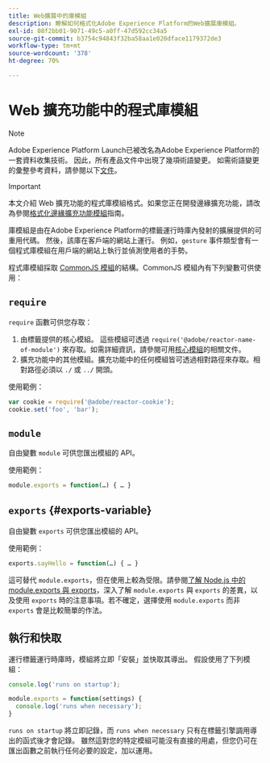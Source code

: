 ```yaml
---
title: Web擴展中的庫模組
description: 瞭解如何格式化Adobe Experience Platform的Web擴展庫模組。
exl-id: 08f2bb01-9071-49c5-a0ff-47d592cc34a5
source-git-commit: b3754c94843f32ba58aa1e020dface1179372de3
workflow-type: tm+mt
source-wordcount: '378'
ht-degree: 70%

---
```


# Web 擴充功能中的程式庫模組

>[!NOTE]
>
>Adobe Experience Platform Launch已被改名為Adobe Experience Platform的一套資料收集技術。 因此，所有產品文件中出現了幾項術語變更。 如需術語變更的彙整參考資料，請參閱以下[文件](../../term-updates.md)。

>[!IMPORTANT]
>
>本文介紹 Web 擴充功能的程式庫模組格式。如果您正在開發邊緣擴充功能，請改為參閱[格式化邊緣擴充功能模組](../edge/format.md)指南。

庫模組是由在Adobe Experience Platform的標籤運行時庫內發射的擴展提供的可重用代碼。 然後，該庫在客戶端的網站上運行。 例如，`gesture` 事件類型會有一個程式庫模組在用戶端的網站上執行並偵測使用者的手勢。

程式庫模組採取 [CommonJS 模組](https://nodejs.org/api/modules.html#modules-commonjs-modules)的結構。CommonJS 模組內有下列變數可供使用：

## `require`

`require` 函數可供您存取：

1. 由標籤提供的核心模組。 這些模組可透過 `require('@adobe/reactor-name-of-module')` 來存取。如需詳細資訊，請參閱可用[核心模組](./core.md)的相關文件。
1. 擴充功能中的其他模組。擴充功能中的任何模組皆可透過相對路徑來存取。相對路徑必須以 `./` 或 `../` 開頭。

使用範例：

```javascript
var cookie = require('@adobe/reactor-cookie');
cookie.set('foo', 'bar');
```

## `module`

自由變數 `module` 可供您匯出模組的 API。

使用範例：

```javascript
module.exports = function(…) { … }
```

## `exports` {#exports-variable}

自由變數 `exports` 可供您匯出模組的 API。

使用範例：

```javascript
exports.sayHello = function(…) { … }
```

這可替代 `module.exports`，但在使用上較為受限。請參閱[了解 Node.js 中的 module.exports 與 exports](https://www.sitepoint.com/understanding-module-exports-exports-node-js/)，深入了解 `module.exports` 與 `exports` 的差異，以及使用 `exports` 時的注意事項。若不確定，選擇使用 `module.exports` 而非 `exports` 會是比較簡單的作法。

## 執行和快取

運行標籤運行時庫時，模組將立即「安裝」並快取其導出。 假設使用了下列模組：

```javascript
console.log('runs on startup');

module.exports = function(settings) {
  console.log('runs when necessary');
}
```

`runs on startup` 將立即記錄，而 `runs when necessary` 只有在標籤引擎調用導出的函式後才會記錄。 雖然這對您的特定模組可能沒有直接的用處，但您仍可在匯出函數之前執行任何必要的設定，加以運用。
